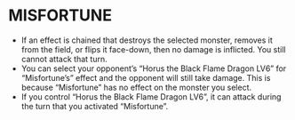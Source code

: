 # MISFORTUNE

*   If an effect is chained that destroys the selected monster, removes it from the field, or flips it face-down, then no damage is inflicted. You still cannot attack that turn.
*   You can select your opponent’s “Horus the Black Flame Dragon LV6” for “Misfortune’s” effect and the opponent will still take damage. This is because “Misfortune” has no effect on the monster you select.
*   If you control “Horus the Black Flame Dragon LV6”, it can attack during the turn that you activated “Misfortune”.
